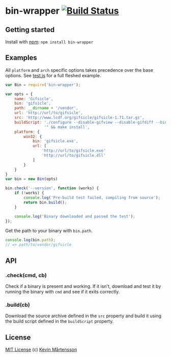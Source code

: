 # bin-wrapper [![Build Status](https://secure.travis-ci.org/kevva/bin-wrapper.png?branch=master)](http://travis-ci.org/kevva/bin-wrapper)

## Getting started

Install with [npm](https://npmjs.org/package/bin-wrapper): `npm install bin-wrapper`

## Examples

All `platform` and `arch` specific options takes precedence over the base 
options. See [test.js](test.js) for a full fleshed example.

```js
var Bin = require('bin-wrapper');

var opts = {
    name: 'Gifsicle',
    bin: 'gifsicle',
    path: __dirname + '/vendor',
    url: 'http://url/to/gifsicle',
    src: 'http://www.lcdf.org/gifsicle/gifsicle-1.71.tar.gz',
    buildScript: './configure --disable-gifview --disable-gifdiff --bindir="' + __dirname + '../vendor' +
                 '" && make install',
    platform: {
        win32: {
            bin: 'gifsicle.exe',
            url: [
                'http://url/to/gifsicle.exe'
                'http://url/to/gifsicle.dll'
            ]
        }
    }
}
var bin = new Bin(opts)

bin.check('--version', function (works) {
    if (!works) {
        console.log('Pre-build test failed, compiling from source');
        return bin.build();
    }

    console.log('Binary downloaded and passed the test');
});
```

Get the path to your binary with `bin.path`.

```js
console.log(bin.path);
// => path/to/vendor/gifsicle
```

## API

### .check(cmd, cb)

Check if a binary is present and working. If it isn't, download and test it by 
running the binary with `cmd` and see if it exits correctly.

### .build(cb)

Download the source archive defined in the `src` property and build it using the 
build script defined in the `buildScript` property.

## License

[MIT License](http://en.wikipedia.org/wiki/MIT_License) (c) [Kevin Mårtensson](http://kevinmartensson.com)
